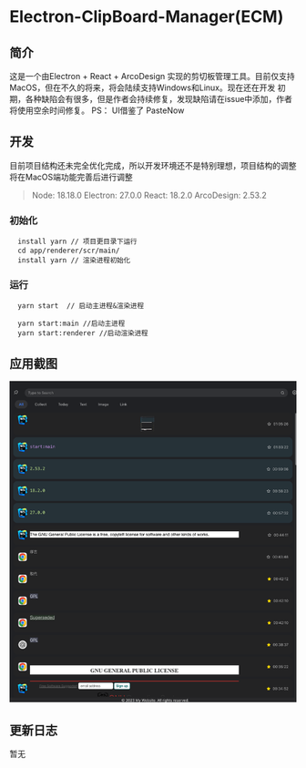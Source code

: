 # Electron-ClipBoard-Manager(ECM)

## 简介
  这是一个由Electron + React + ArcoDesign 实现的剪切板管理工具。目前仅支持MacOS，但在不久的将来，将会陆续支持Windows和Linux。现在还在开发
  初期，各种缺陷会有很多，但是作者会持续修复，发现缺陷请在issue中添加，作者将使用空余时间修复。
  PS： UI借鉴了 PasteNow

## 开发
  目前项目结构还未完全优化完成，所以开发环境还不是特别理想，项目结构的调整将在MacOS端功能完善后进行调整

  > Node: 18.18.0  Electron: 27.0.0  React: 18.2.0  ArcoDesign: 2.53.2

### 初始化
  ```shell
    install yarn // 项目更目录下运行
    cd app/renderer/scr/main/
    install yarn // 渲染进程初始化
  ```
### 运行
  ``` shell
    yarn start  // 启动主进程&渲染进程
  ```
  ```shell
    yarn start:main //启动主进程
    yarn start:renderer //启动渲染进程
  ```

## 应用截图

![](docs/screenshot.png)

## 更新日志
暂无

